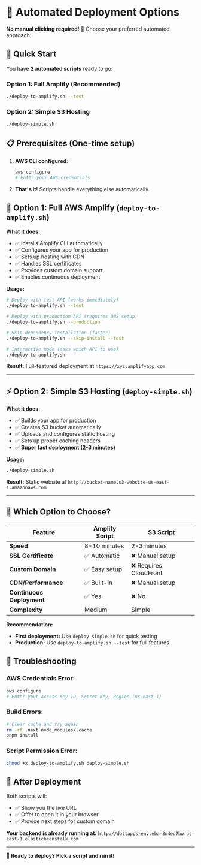 # 🤖 Automated Deployment Options

**No manual clicking required!** 🚀 Choose your preferred automated approach:

## 🎯 Quick Start

You have **2 automated scripts** ready to go:

### Option 1: Full Amplify (Recommended)
```bash
./deploy-to-amplify.sh --test
```

### Option 2: Simple S3 Hosting  
```bash
./deploy-simple.sh
```

## 📋 Prerequisites (One-time setup)

1. **AWS CLI configured**:
   ```bash
   aws configure
   # Enter your AWS credentials
   ```

2. **That's it!** Scripts handle everything else automatically.

## 🚀 Option 1: Full AWS Amplify (`deploy-to-amplify.sh`)

**What it does:**
- ✅ Installs Amplify CLI automatically
- ✅ Configures your app for production
- ✅ Sets up hosting with CDN
- ✅ Handles SSL certificates
- ✅ Provides custom domain support
- ✅ Enables continuous deployment

**Usage:**
```bash
# Deploy with test API (works immediately)
./deploy-to-amplify.sh --test

# Deploy with production API (requires DNS setup)
./deploy-to-amplify.sh --production

# Skip dependency installation (faster)
./deploy-to-amplify.sh --skip-install --test

# Interactive mode (asks which API to use)
./deploy-to-amplify.sh
```

**Result:** Full-featured deployment at `https://xyz.amplifyapp.com`

---

## ⚡ Option 2: Simple S3 Hosting (`deploy-simple.sh`)

**What it does:**
- ✅ Builds your app for production
- ✅ Creates S3 bucket automatically  
- ✅ Uploads and configures static hosting
- ✅ Sets up proper caching headers
- ✅ **Super fast deployment (2-3 minutes)**

**Usage:**
```bash
./deploy-simple.sh
```

**Result:** Static website at `http://bucket-name.s3-website-us-east-1.amazonaws.com`

---

## 🎯 Which Option to Choose?

| Feature | Amplify Script | S3 Script |
|---------|---------------|-----------|
| **Speed** | 8-10 minutes | 2-3 minutes |
| **SSL Certificate** | ✅ Automatic | ❌ Manual setup |
| **Custom Domain** | ✅ Easy setup | ❌ Requires CloudFront |
| **CDN/Performance** | ✅ Built-in | ❌ Manual setup |
| **Continuous Deployment** | ✅ Yes | ❌ No |
| **Complexity** | Medium | Simple |

**Recommendation:** 
- **First deployment:** Use `deploy-simple.sh` for quick testing
- **Production:** Use `deploy-to-amplify.sh --test` for full features

## 🔧 Troubleshooting

### AWS Credentials Error:
```bash
aws configure
# Enter your Access Key ID, Secret Key, Region (us-east-1)
```

### Build Errors:
```bash
# Clear cache and try again
rm -rf .next node_modules/.cache
pnpm install
```

### Script Permission Error:
```bash
chmod +x deploy-to-amplify.sh deploy-simple.sh
```

## 🎉 After Deployment

Both scripts will:
- ✅ Show you the live URL
- ✅ Offer to open it in your browser
- ✅ Provide next steps for custom domain

**Your backend is already running at:**
`http://dottapps-env.eba-3m4eq7bw.us-east-1.elasticbeanstalk.com`

---

**🚀 Ready to deploy? Pick a script and run it!** 
